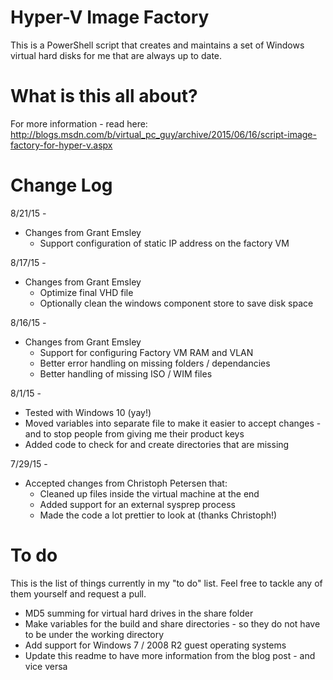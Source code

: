 # Hyper-V Image Factory #

This is a PowerShell script that creates and maintains a set of Windows virtual hard disks for me that are always up to date.  

# What is this all about? #

For more information - read here: http://blogs.msdn.com/b/virtual_pc_guy/archive/2015/06/16/script-image-factory-for-hyper-v.aspx


# Change Log #

8/21/15 -
* Changes from Grant Emsley
  * Support configuration of static IP address on the factory VM

8/17/15 -
* Changes from Grant Emsley
  * Optimize final VHD file
  * Optionally clean the windows component store to save disk space

8/16/15 -

* Changes from Grant Emsley
  * Support for configuring Factory VM RAM and VLAN
  * Better error handling on missing folders / dependancies
  * Better handling of missing ISO / WIM files

8/1/15 -

* Tested with Windows 10 (yay!)
* Moved variables into separate file to make it easier to accept changes - and to stop people from giving me their product keys
* Added code to check for and create directories that are missing

7/29/15 -

* Accepted changes from Christoph Petersen that: 
   * Cleaned up files inside the virtual machine at the end
   * Added support for an external sysprep process
   * Made the code a lot prettier to look at (thanks Christoph!)

# To do #

This is the list of things currently in my "to do" list.  Feel free to tackle any of them yourself and request a pull.

* MD5 summing for virtual hard drives in the share folder
* Make variables for the build and share directories - so they do not have to be under the working directory
* Add support for Windows 7 / 2008 R2 guest operating systems
* Update this readme to have more information from the blog post - and vice versa
